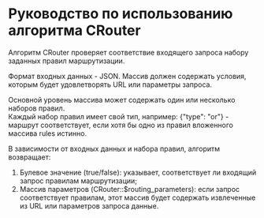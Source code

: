# Руководство по использованию алгоритма CRouter

Алгоритм CRouter проверяет соответствие входящего запроса набору заданных 
правил маршрутизации.

Формат входных данных - JSON. Массив должен содержать условия, которым 
будет удовлетворять URL или параметры запроса.

Основной уровень массива может содержать один или несколько наборов правил.  
Каждый набор правил имеет свой тип, например: {"type": "or"} - маршрут 
соответствует, если хотя бы одно из правил вложенного массива rules истинно.

В зависимости от входных данных и набора правил, алгоритм возвращает:

1. Булевое значение (true/false): указывает, соответствует ли входящий запрос 
правилам маршрутизации;
2. Массив параметров (CRouter::$routing_parameters): если запрос соответствует 
правилам, этот массив будет содержать извлеченные из URL или параметров запроса 
данные.